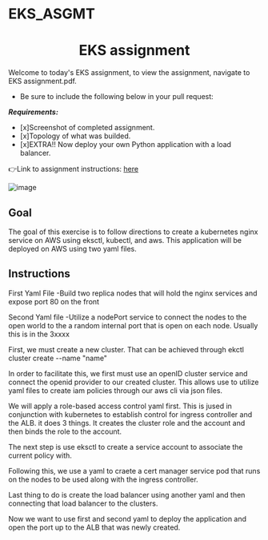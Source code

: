 # EKS_ASGMT
<h1 align=center>EKS assignment</h1>

Welcome to today's EKS assignment, to view the assignment, navigate to EKS assignment.pdf.   

- Be sure to include the following below in your pull request: 

***Requirements:*** 
- [x]Screenshot of completed assignment.
- [x]Topology of what was builded.
- [x]EXTRA!! Now deploy your own Python application with a load balancer.

👉Link to assignment instructions: [here](https://github.com/kura-labs-org/EKS_ASGMT/blob/main/EKS%20assignment.pdf)  

![image](https://encrypted-tbn0.gstatic.com/images?q=tbn:ANd9GcRcO3uI0ECzZUMHNrbDPkM2IXhL3MzAQsmGCg&usqp=CAU)

<h2>Goal</h2>

The goal of this exercise is to follow directions to create a kubernetes nginx service on AWS using eksctl, kubectl, and aws. This application will be deployed on AWS using two yaml files.

<h2>Instructions</h2>
First Yaml File -Build two replica nodes that will hold the nginx services and expose port 80 on the front

Second Yaml file -Utilize a nodePort service to connect the nodes to the open world to the a random internal port that is open on each node. Usually this is in the 3xxxx

First, we must create a new cluster. That can be achieved through ekctl cluster create --name "name"

In order to facilitate this, we first must use an openID cluster service and connect the openid provider to our created cluster. This allows use to utilize yaml files to create iam policies through our aws cli via json files.

We will apply a role-based access control yaml first. This is jused in conjunction with kubernetes to establish control for ingress controller and the ALB. it does 3 things. It creates the cluster role and the account and then binds the role to the account.

The next step is use eksctl to create a service account to associate the current policy with.

Following this, we use a yaml to craete a cert manager service pod that runs on the nodes to be used along with the ingress controller.

Last thing to do is create the load balancer using another yaml and then connecting that load balancer to the clusters.

Now we want to use first and second yaml to deploy the application and open the port up to the ALB that was newly created.
